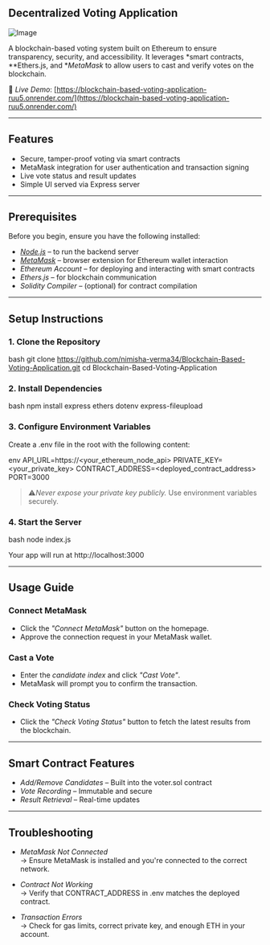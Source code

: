 ## Decentralized Voting Application

![Image](https://github.com/user-attachments/assets/5572b30c-47c5-431d-9c51-6c6a1ce0644d)

A blockchain-based voting system built on Ethereum to ensure transparency, security, and accessibility. It leverages *smart contracts, **Ethers.js, and **MetaMask* to allow users to cast and verify votes on the blockchain.

🔗 *Live Demo*: [https://blockchain-based-voting-application-ruu5.onrender.com/](https://blockchain-based-voting-application-ruu5.onrender.com/)

---

## Features

- Secure, tamper-proof voting via smart contracts
- MetaMask integration for user authentication and transaction signing
- Live vote status and result updates
- Simple UI served via Express server

---

## Prerequisites

Before you begin, ensure you have the following installed:

- *[Node.js](https://nodejs.org/)* – to run the backend server
- *[MetaMask](https://metamask.io/)* – browser extension for Ethereum wallet interaction
- *Ethereum Account* – for deploying and interacting with smart contracts
- *Ethers.js* – for blockchain communication
- *Solidity Compiler* – (optional) for contract compilation

---

## Setup Instructions

### 1. Clone the Repository

bash
git clone https://github.com/nimisha-verma34/Blockchain-Based-Voting-Application.git
cd Blockchain-Based-Voting-Application


### 2. Install Dependencies

bash
npm install express ethers dotenv express-fileupload


### 3. Configure Environment Variables

Create a .env file in the root with the following content:

env
API_URL=https://<your_ethereum_node_api>
PRIVATE_KEY=<your_private_key>
CONTRACT_ADDRESS=<deployed_contract_address>
PORT=3000


> ⚠*Never expose your private key publicly.* Use environment variables securely.

### 4. Start the Server

bash
node index.js


Your app will run at http://localhost:3000

---

## Usage Guide

### Connect MetaMask

- Click the *"Connect MetaMask"* button on the homepage.
- Approve the connection request in your MetaMask wallet.

### Cast a Vote

- Enter the *candidate index* and click *"Cast Vote"*.
- MetaMask will prompt you to confirm the transaction.

### Check Voting Status

- Click the *"Check Voting Status"* button to fetch the latest results from the blockchain.

---

## Smart Contract Features

- *Add/Remove Candidates* – Built into the voter.sol contract
- *Vote Recording* – Immutable and secure
- *Result Retrieval* – Real-time updates

---

## Troubleshooting

- *MetaMask Not Connected*  
  → Ensure MetaMask is installed and you're connected to the correct network.

- *Contract Not Working*  
  → Verify that CONTRACT_ADDRESS in .env matches the deployed contract.

- *Transaction Errors*  
  → Check for gas limits, correct private key, and enough ETH in your account.
